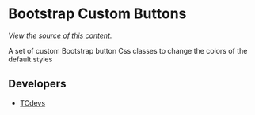 Bootstrap Custom Buttons
================================

*View the [source of this content](https://github.com/tcdevs/bs-custom-btns).*

A set of custom Bootstrap button Css classes to change the colors of the default styles


Developers
-------------

+ [TCdevs](https://github.com/tcdevs)
